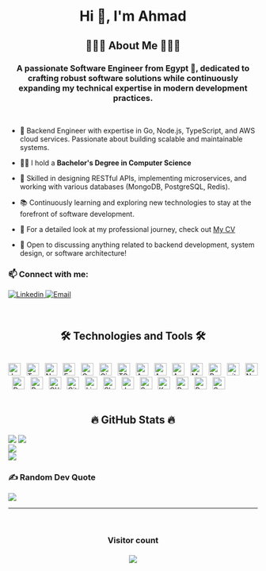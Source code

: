 <h1 align="center">Hi 👋, I'm Ahmad</h1>
<h2 align="center">👨🏻‍💻 About Me 👨🏻‍💻</h2>
<h3 align="center">A passionate Software Engineer from Egypt 🚀, dedicated to crafting robust software solutions
while continuously expanding my technical expertise in modern development practices.</h3>

<!-- <p align="left"> <a href="https://github.com/ryo-ma/github-profile-trophy"><img src="https://github-profile-trophy.vercel.app/?username=ahmadalasiri" alt="ahmadalasiri" /></a> </p> -->
<br>

- 💼 Backend Engineer with expertise in Go, Node.js, TypeScript, and AWS cloud services. Passionate about building scalable and maintainable systems.

- 👨‍🎓 I hold a **Bachelor's Degree in Computer Science**

- 🌟 Skilled in designing RESTful APIs, implementing microservices, and working with various databases (MongoDB, PostgreSQL, Redis).

- 📚 Continuously learning and exploring new technologies to stay at the forefront of software development.

- 📄 For a detailed look at my professional journey, check out [My CV](https://www.ahmadalasiri.info/Ahmad%20Mostafa%20-%20Software%20Engineer.pdf)

- 💬 Open to discussing anything related to backend development, system design, or software architecture!

<!-- - ⚡ Fun fact: I love playing chess ♟ -->
<h3> 📫 Connect with me: </h3>
<p>
  <a href="https://linkedin.com/in/ahmadalasiri" target="blank">
    <img src="https://img.shields.io/badge/linkedin-%230077B5.svg?style=for-the-badge&logo=linkedin&logoColor=white" alt="Linkedin"/>
  </a>
  <a href="mailto:contact@ahmadalasiri.info" target="blank">
    <img src="https://img.shields.io/badge/Email-%23D14836.svg?style=for-the-badge&logo=gmail&logoColor=white" alt="Email"/>
    </a>
</p>

<br>
<h2 align="center">🛠 Technologies and Tools 🛠</h2>
<br>
<!-- https://simpleicons.org/ -->
<span><img src="https://img.shields.io/badge/JavaScript-282C34?logo=javascript&logoColor=F7DF1E" alt="JavaScript logo" title="JavaScript" height="25" /></span>
&nbsp;
<span><img src="https://img.shields.io/badge/TypeScript-282C34?logo=typescript&logoColor=3178C6" alt="TypeScript logo" title="TypeScript" height="25" /></span>
&nbsp;
<span><img src="https://img.shields.io/badge/Node.js-282C34?logo=node.js&logoColor=00F200" alt="Node.js logo" title="Node.js" height="25" /></span>
&nbsp;
<span><img src="https://img.shields.io/badge/Express-282C34?logo=express&logoColor=FFFFFF" alt="Express.js logo" title="Express.js" height="25" /></span>
&nbsp;
<span><img src="https://img.shields.io/badge/Go-282C34?logo=go&logoColor=00ADD8" alt="Go logo" title="Go" height="25" /></span>
&nbsp;
<span><img src="https://img.shields.io/badge/Gin-282C34?logo=go&logoColor=00ADD8" alt="Gin logo" title="Gin" height="25" /></span>
&nbsp;
<span><img src="https://img.shields.io/badge/TSOA-282C34?logo=typescript&logoColor=3178C6" alt="TSOA logo" title="TSOA" height="25" /></span>
&nbsp;
<span><img src="https://img.shields.io/badge/AWS-282C34?logo=amazon-aws&logoColor=FF9900" alt="AWS logo" title="AWS" height="25" /></span>
&nbsp;
<span><img src="https://img.shields.io/badge/SQS-282C34?logo=amazon-sqs&logoColor=FF9900" alt="Amazon SQS logo" title="Amazon SQS" height="25" /></span>
&nbsp;
<span><img src="https://img.shields.io/badge/EC2-282C34?logo=amazon-ec2&logoColor=FF9900" alt="Amazon EC2 logo" title="Amazon EC2" height="25" /></span>
&nbsp;
<span><img src="https://img.shields.io/badge/MongoDB-282C34?logo=mongodb&logoColor=47A248" alt="MongoDB logo" title="MongoDB" height="25" /></span>
&nbsp;
<span><img src="https://img.shields.io/badge/Redis-282C34?logo=redis&logoColor=DC382D" alt="Redis logo" title="Redis" height="25" /></span>
&nbsp;
<span><img src="https://img.shields.io/badge/git-282C34?logo=git&logoColor=F05032" alt="git logo" title="git" height="25" /></span>
&nbsp;
<span><img src="https://img.shields.io/badge/Nginx-282C34?logo=nginx&logoColor=009639" alt="Nginx logo" title="Nginx" height="25" /></span>
&nbsp;
<span><img src="https://img.shields.io/badge/Docker-282C34?logo=docker&logoColor=2496ED" alt="Docker logo" title="Docker" height="25" /></span>
&nbsp;
<span><img src="https://img.shields.io/badge/Postgres-282C34?logo=postgresql&logoColor=336791" alt="Postgres logo" title="Postgres" height="25" /></span>
&nbsp;
<span><img src="https://img.shields.io/badge/CI/CD-282C34?logo=github-actions&logoColor=2088FF" alt="CI/CD logo" title="CI/CD" height="25" /></span>
&nbsp;
<span><img src="https://img.shields.io/badge/Github%20Actions-282C34?logo=github-actions&logoColor=2088FF" alt="Github Actions logo" title="Github Actions" height="25" /></span>
&nbsp;
<span><img src="https://img.shields.io/badge/Linux-282C34?logo=linux&logoColor=FCC624" alt="Linux logo" title="Linux" height="25" /></span>
&nbsp;
<span><img src="https://img.shields.io/badge/Shell-282C34?logo=gnu-bash&logoColor=4EAA25" alt="Shell logo" title="Shell" height="25" /></span>
&nbsp;
<span><img src="https://img.shields.io/badge/Jest-282C34?logo=jest&logoColor=C21325" alt="Jest logo" title="Jest" height="25" /></span>
&nbsp;
<span><img src="https://img.shields.io/badge/Swagger-282C34?logo=swagger&logoColor=85EA2D" alt="Swagger logo" title="Swagger" height="25" /></span>
&nbsp;
<span><img src="https://img.shields.io/badge/Kafka-282C34?logo=apache-kafka&logoColor=231F20" alt="Kafka logo" title="Kafka" height="25" /></span>
&nbsp;
<span><img src="https://img.shields.io/badge/Postman-282C34?logo=postman&logoColor=FF6C37" alt="Postman logo" title="Postman" height="25" /></span>
&nbsp;
<span><img src="https://img.shields.io/badge/Pug-282C34?logo=pug&logoColor=A86454" alt="Pug logo" title="Pug" height="25" /></span>
&nbsp;
<span><img src="https://img.shields.io/badge/Socket.io-282C34?logo=socket.io&logoColor=010101" alt="Socket.io logo" title="Socket.io" height="25" /></span>
&nbsp;
<br>
<br>

<h2 align="center">🔥 GitHub Stats 🔥</h2>

![](https://github-profile-summary-cards.vercel.app/api/cards/profile-details?username=ahmadalasiri&theme=tokyonight)
![](https://github-readme-stats-git-masterrstaa-rickstaa.vercel.app/api?username=ahmadalasiri&theme=dark&hide_border=false&include_all_commits=false&count_private=true)<br/>
![](https://github-readme-streak-stats.herokuapp.com/?user=ahmadalasiri&theme=dark&hide_border=false)<br/>
![](https://github-readme-stats-git-masterrstaa-rickstaa.vercel.app/api/top-langs/?username=ahmadalasiri&theme=dark&hide_border=false&include_all_commits=false&count_private=true&layout=compact&&hide=html,ejs,css,dockerfile)

### ✍️ Random Dev Quote

![](https://quotes-github-readme.vercel.app/api?type=horizontal&theme=radical)

---

<br>
<h3 align="center"> 
  Visitor count <br><br>
  <img  src="https://profile-counter.glitch.me/ahmadalasiri/count.svg" />
</h3>
